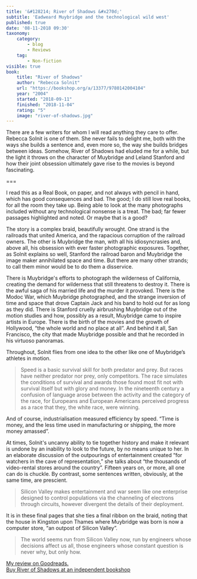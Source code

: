 ```yaml
---
title: '&#128214; River of Shadows &#x270d;'
subtitle: 'Eadweard Muybridge and the technological wild west'
published: true
date: '08-11-2018 09:30'
taxonomy:
    category:
        - blog
        - Reviews
    tag:
        - Non-fiction
visible: true
book:
	title: "River of Shadows"
	author: "Rebecca Solnit"
	url: "https://bookshop.org/a/13377/9780142004104"
	year: "2004"
	started: "2018-09-11"
	finished: "2018-11-04"
	rating: "5"
	image: "river-of-shadows.jpg"
---
```


There are a few writers for whom I will read anything they care to offer. Rebecca Solnit is one of them. She never fails to delight me, both with the ways she builds a sentence and, even more so, the way she builds bridges between ideas. Somehow, River of Shadows had eluded me for a while, but the light it throws on the character of Muybridge and Leland Stanford and how their joint obsession ultimately gave rise to the movies is beyond fascinating.

===

I read this as a Real Book, on paper, and not always with pencil in hand, which has good consequences and bad. The good; I do still love real books, for all the room they take up. Being able to look at the many photographs included without any technological nonsense is a treat. The bad; far fewer passages highlighted and noted. Or maybe that is a good?

The story is a complex braid, beautifully wrought. One strand is the railroads that united America, and the rapacious corruption of the railroad owners. The other is Muybridge the man, with all his idiosyncrasies and, above all, his obsession with ever faster photographic exposures. Together, as Solnit explains so well, Stanford the railroad baron and Muybridge the image maker annihilated space and time. But there are many other strands; to call them minor would be to do them a disservice.

There is Muybridge's efforts to photograph the wilderness of California, creating the demand for wilderness that still threatens to destroy it. There is the awful saga of his married life and the murder it provoked. There is the Modoc War, which Muybridge photographed, and the strange inversion of time and space that drove Captain Jack and his band to hold out for as long as they did. There is Stanford cruelly airbrushing Muybridge out of the motion studies and how, possibly as a result, Muybridge came to inspire artists in Europe. There is the birth of the movies and the growth of Hollywood, “the whole world and no place at all”. And behind it all, San Francisco, the city that made Muybridge possible and that he recorded in his virtuoso panoramas.

Throughout, Solnit flies from one idea to the other like one of Muybridge’s athletes in motion.

> Speed is a basic survival skill for both predator and prey. But races have neither predator nor prey, only competitors. The race simulates the conditions of survival and awards those found most fit not with survival itself but with glory and money. In the nineteenth century a confusion of language arose between the activity and the category of the race, for Europeans and European Americans perceived progress as a race that they, the white race, were winning.

And of course, industrialisation measured efficiency by speed. “Time is money, and the less time used in manufacturing or shipping, the more money amassed”.

At times, Solnit's uncanny ability to tie together history and make it relevant is undone by an inability to look to the future, by no means unique to her. In an elaborate discussion of the outpourings of entertainment created “for watchers in the cave of representation,” she talks about “the thousands of video-rental stores around the country”. Fifteen years on, or more, all one can do is chuckle. By contrast, some sentences written, obviously, at the same time, are prescient.

> Silicon Valley makes entertainment and war seem like one enterprise designed to control populations via the channeling of electrons through circuits, however divergent the details of their deployment.

It is in these final pages that she ties a final ribbon on the braid, noting that the house in Kingston upon Thames where Muybridge was born is now a computer store, “an outpost of Silicon Valley”.

> The world seems run from Silicon Valley now, run by engineers whose decisions affect us all, those engineers whose constant question is never why, but only how.

<a href="https://www.goodreads.com/review/show/2526503497">My review on Goodreads.</a>  
[Buy River of Shadows at an independent bookshop](https://bookshop.org/a/13377/9780142004104)  
